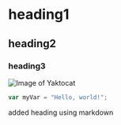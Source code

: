 # heading1
## heading2
### heading3

![Image of Yaktocat](https://octodex.github.com/images/yaktocat.png)






``` javascript
var myVar = "Hello, world!";
```



added heading using markdown
